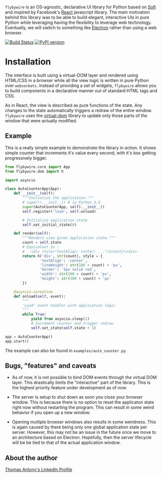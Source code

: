 `flybywire` is an OS-agnostic, declarative UI library for Python based on [Sofi](https://github.com/tryexceptpass/sofi) and inspired by Facebook's [React](https://facebook.github.io/react/) javascript library. The main motivation behind this library was to be able to build elegant, interactive UIs in pure Python while leveraging having the flexibility to leverage web technology. Eventually, we will switch to something like [Electron](http://electron.atom.io/) rather than using a web browser.

[![Build Status](https://travis-ci.org/thomasantony/flybywire.svg?branch=master)](https://travis-ci.org/thomasantony/flybywire)
[![PyPI version](https://badge.fury.io/py/flybywire.svg)](https://badge.fury.io/py/flybywire)

# Installation

The interface is built using a virtual-DOM layer and rendered using HTML/CSS in a browser while all the view logic is written in pure Python over `websockets`. Instead of providing a set of widgets, `flybywire` allows you to build components in a declarative manner out of standard HTML tags and CSS.

As in React, the view is described as pure functions of the state. Any changes to the state automatically triggers a redraw of the entire window. `flybywire` uses the [virtual-dom](https://github.com/Matt-Esch/virtual-dom) library to update only those parts of the window that were actually modified.

## Example

This is a really simple example to demonstrate the library in action. It shows simple counter that increments it's value every second, with it's box getting progressively bigger.

```python
from flybywire.core import App
from flybywire.dom import h

import asyncio

class AutoCounterApp(App):
    def __init__(self):
        """Initialize the application."""
        # super().__init__() # in Python 3.5
        super(AutoCounterApp, self).__init__()
        self.register('load', self.onload)

        # Initialize application state
        self.set_initial_state(0)

    def render(self):
        """Renders view given application state."""
        count = self.state
        # Equivalent to :
        #   <div style="textAlign: center; ...">{count}</div>
        return h('div', str(count), style = {
                'textAlign': 'center',
                'lineHeight': str(100 + count) + 'px',
                'border': '1px solid red',
                'width': str(100 + count) + 'px',
                'height': str(100 + count) + 'px'
        })

    @asyncio.coroutine
    def onload(self, event):
        """
        'Load' event handler with application logic
        """
        while True:
            yield from asyncio.sleep(1)
            # Increment counter and trigger redraw
            self.set_state(self.state + 1)

app = AutoCounterApp()
app.start()
```

The example can also be found in `examples/auto_counter.py`.

## Bugs, "features" and caveats

- As of now, it is not possible to bind DOM events through the virtual DOM layer. This drastically limits the "interactive" part of the library. This is the highest priority feature under development as of now.

- The server is setup to shut down as soon you close your browser window. This is because there is no option to reset the applicaton state right now without restarting the program. This can result in some weird behavior if you open up a new window.

- Opening multiple browser windows also results in some weirdness. This is again caused by there being only one global application state per server. However, this may not be an issue in the future once we move to an architecture based on Electron. Hopefully, then the server lifecycle will be be tied to that of the actual application window.

## About the author
[Thomas Antony's LinkedIn Profile](https://www.linkedin.com/in/thomasantony)

<!--
[![Build Status](https://travis-ci.org/thomasantony/simplepipe.svg?branch=master)](https://travis-ci.org/thomasantony/simplepipe)
[![PyPI version](https://badge.fury.io/py/simplepipe.svg)](https://badge.fury.io/py/simplepipe)
-->
